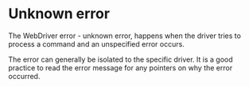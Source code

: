 # Unknown error 

The WebDriver error - unknown  error, happens when the driver tries to process a command and an unspecified error occurs. 

The error can generally be isolated to the specific driver. It is a good practice to read the error message for any pointers on why the error occurred. 
